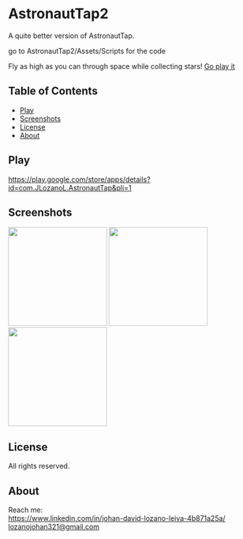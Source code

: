 # AstronautTap2

A quite better version of AstronautTap.   

go to AstronautTap2/Assets/Scripts for the code

Fly as high as you can through space while collecting stars!
[Go play it](https://play.google.com/store/apps/details?id=com.JLozanoL.AstronautTap&pli=1)

## Table of Contents
- [Play](#play)  
- [Screenshots](#screenshots)
- [License](#license)
- [About](#about)

## Play

https://play.google.com/store/apps/details?id=com.JLozanoL.AstronautTap&pli=1

## Screenshots

<img src="https://github.com/LozanoJohan/AstronautTap2/assets/108693709/345ee12d-2b7a-4b61-b9b6-b7771fa77a90" width="200">
<img src="https://github.com/LozanoJohan/AstronautTap2/assets/108693709/cd1e377b-9947-4771-883b-f681aec07036" width="200">
<img src="https://github.com/LozanoJohan/AstronautTap2/assets/108693709/fc15fb89-f927-4bdb-b3ae-4cbcac1b5b22" width="200">

## License

All rights reserved.

## About

Reach me:  
https://www.linkedin.com/in/johan-david-lozano-leiva-4b871a25a/  
lozanojohan321@gmail.com


